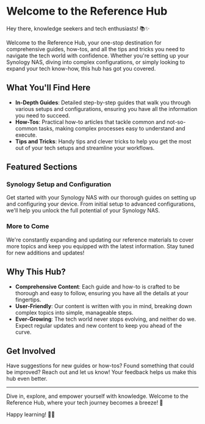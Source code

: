 # Welcome to the Reference Hub

Hey there, knowledge seekers and tech enthusiasts! 📚✨

Welcome to the Reference Hub, your one-stop destination for comprehensive guides, how-tos, and all the tips and tricks you need to navigate the tech world with confidence. Whether you're setting up your Synology NAS, diving into complex configurations, or simply looking to expand your tech know-how, this hub has got you covered.

## What You'll Find Here

- **In-Depth Guides**: Detailed step-by-step guides that walk you through various setups and configurations, ensuring you have all the information you need to succeed.
- **How-Tos**: Practical how-to articles that tackle common and not-so-common tasks, making complex processes easy to understand and execute.
- **Tips and Tricks**: Handy tips and clever tricks to help you get the most out of your tech setups and streamline your workflows.

## Featured Sections

### Synology Setup and Configuration

Get started with your Synology NAS with our thorough guides on setting up and configuring your device. From initial setup to advanced configurations, we'll help you unlock the full potential of your Synology NAS.

### More to Come

We're constantly expanding and updating our reference materials to cover more topics and keep you equipped with the latest information. Stay tuned for new additions and updates!

## Why This Hub?

- **Comprehensive Content**: Each guide and how-to is crafted to be thorough and easy to follow, ensuring you have all the details at your fingertips.
- **User-Friendly**: Our content is written with you in mind, breaking down complex topics into simple, manageable steps.
- **Ever-Growing**: The tech world never stops evolving, and neither do we. Expect regular updates and new content to keep you ahead of the curve.

## Get Involved

Have suggestions for new guides or how-tos? Found something that could be improved? Reach out and let us know! Your feedback helps us make this hub even better.

---

Dive in, explore, and empower yourself with knowledge. Welcome to the Reference Hub, where your tech journey becomes a breeze! 🚀

Happy learning! 📖💡
